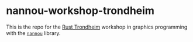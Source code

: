 # nannou-workshop-trondheim

This is the repo for the [Rust Trondheim](https://www.meetup.com/rust-trondheim/) workshop in graphics programming with the [`nannou`](https://nannou.cc/) library.




